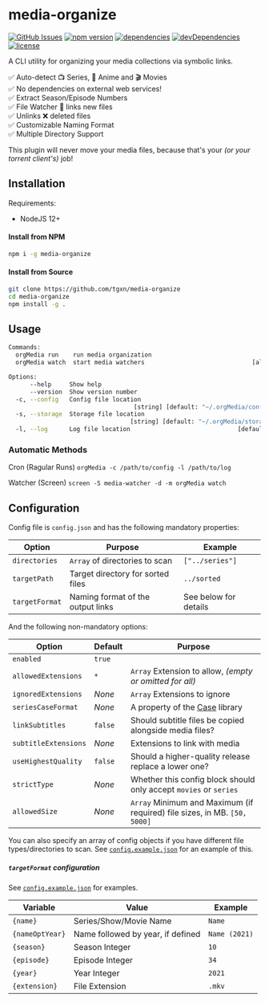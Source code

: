 # media-organize

[![GitHub Issues](https://img.shields.io/github/issues/tgxn/media-organize.svg)](https://github.com/tgxn/media-organize/issues)
[![npm version](https://img.shields.io/npm/v/media-organize.svg)](https://www.npmjs.com/package/media-organize)
[![dependencies](https://img.shields.io/david/tgxn/media-organize.svg)](https://david-dm.org/tgxn/media-organize)
[![devDependencies](https://img.shields.io/david/dev/tgxn/media-organize.svg)](https://david-dm.org/bevry/media-organize#info=devDependencies)
[![license](https://img.shields.io/github/license/tgxn/media-organize.svg)](https://github.com/tgxn/media-organize/LICENSE)

A CLI utility for organizing your media collections via symbolic links.

✅ Auto-detect 📺 Series, 🐙 Anime and 🎬 Movies  
✅ No dependencies on external web services!  
✅ Extract Season/Episode Numbers  
✅ File Watcher 👀 links new files  
✅ Unlinks ❌ deleted files  
✅ Customizable Naming Format  
✅ Multiple Directory Support

This plugin will never move your media files, because that's your _(or your torrent client's)_ job!

## Installation

Requirements:

-   NodeJS 12+

#### Install from NPM

```bash
npm i -g media-organize
```

#### Install from Source

```bash
git clone https://github.com/tgxn/media-organize
cd media-organize
npm install -g .
```

## Usage

```bash
Commands:
  orgMedia run    run media organization                               [default]
  orgMedia watch  start media watchers                              [aliases: w]

Options:
      --help     Show help                                             [boolean]
      --version  Show version number                                   [boolean]
  -c, --config   Config file location
                                   [string] [default: "~/.orgMedia/config.json"]
  -s, --storage  Storage file location
                                  [string] [default: "~/.orgMedia/storage.json"]
  -l, --log      Log file location                              [default: false]
```

### Automatic Methods

Cron (Ragular Runs)
`orgMedia -c /path/to/config -l /path/to/log`

Watcher (Screen)
`screen -S media-watcher -d -m orgMedia watch`

## Configuration

Config file is `config.json` and has the following mandatory properties:

| Option         | Purpose                           | Example               |
| -------------- | --------------------------------- | --------------------- |
| `directories`  | `Array` of directories to scan    | `["../series"]`       |
| `targetPath`   | Target directory for sorted files | `../sorted`           |
| `targetFormat` | Naming format of the output links | See below for details |

And the following non-mandatory options:

| Option               | Default | Purpose                                                                   |
| -------------------- | ------- | ------------------------------------------------------------------------- |
| `enabled`            | `true`  |                                                                           |
| `allowedExtensions`  | `*`     | `Array` Extension to allow, _(empty or omitted for all)_                  |
| `ignoredExtensions`  | _None_  | `Array` Extensions to ignore                                              |
| `seriesCaseFormat`   | _None_  | A property of the [Case](https://www.npmjs.com/package/case) library      |
| `linkSubtitles`      | `false` | Should subtitle files be copied alongside media files?                    |
| `subtitleExtensions` | _None_  | Extensions to link with media                                             |
| `useHighestQuality`  | `false` | Should a higher-quality release replace a lower one?                      |
| `strictType`         | _None_  | Whether this config block should only accept `movies` or `series`         |
| `allowedSize`        | _None_  | `Array` Minimum and Maximum (if required) file sizes, in MB. `[50, 5000]` |

You can also specify an array of config objects if you have different file types/directories to scan. See [`config.example.json`](https://github.com/tgxn/media-organize/blob/master/config.example.json) for an example of this.

##### `targetFormat` configuration

See [`config.example.json`](https://github.com/tgxn/media-organize/blob/master/config.example.json) for examples.

| Variable        | Value                             | Example       |
| --------------- | --------------------------------- | ------------- |
| `{name}`        | Series/Show/Movie Name            | `Name`        |
| `{nameOptYear}` | Name followed by year, if defined | `Name (2021)` |
| `{season}`      | Season Integer                    | `10`          |
| `{episode}`     | Episode Integer                   | `34`          |
| `{year}`        | Year Integer                      | `2021`        |
| `{extension}`   | File Extension                    | `.mkv`        |
